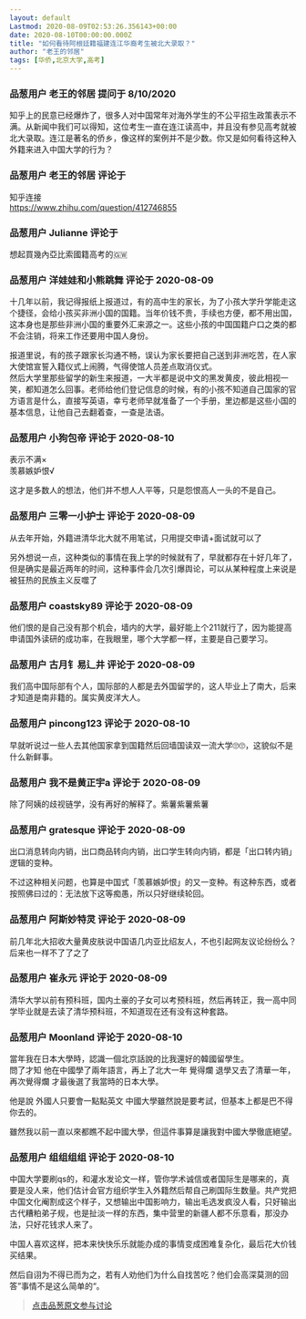 ```yaml
---
layout: default
Lastmod: 2020-08-09T02:53:26.356143+00:00
date: 2020-08-10T00:00:00.000Z
title: "如何看待阿根廷籍福建连江华裔考生被北大录取？"
author: "老王的邻居"
tags: [华侨,北京大学,高考]
---
```



### 品葱用户 **老王的邻居** 提问于 8/10/2020
    
知乎上的民意已经爆炸了，很多人对中国常年对海外学生的不公平招生政策表示不满。从新闻中我们可以得知，这位考生一直在连江读高中，并且没有参见高考就被北大录取。连江是著名的侨乡，像这样的案例并不是少数。你又是如何看待这种入外籍来进入中国大学的行为？
    
                

### 品葱用户 **老王的邻居** 评论于 
        
知乎连接  
https://www.zhihu.com/question/412746855
        
                

### 品葱用户 **Julianne** 评论于 
        
想起買幾內亞比索國籍高考的🇬🇼
        
                

### 品葱用户 **洋娃娃和小熊跳舞** 评论于 2020-08-09
        
十几年以前，我记得报纸上报道过，有的高中生的家长，为了小孩大学升学能走这个捷径，会给小孩买非洲小国的国籍。当年价钱不贵，手续也方便，都不用出国，这本身也是那些非洲小国的重要外汇来源之一。这些小孩的中国国籍户口之类的都不会注销，将来工作还要用中国人身份。  
  
报道里说，有的孩子跟家长沟通不畅，误认为家长要把自己送到非洲吃苦，在人家大使馆宣誓入籍仪式上闹腾，气得使馆人员差点取消仪式。  
然后大学里那些留学的新生来报道，一大半都是说中文的黑发黄皮，彼此相视一笑，都知道怎么回事。老师给他们登记信息的时候，有的小孩不知道自己国家的官方语言是什么，直接写英语，幸亏老师早就准备了一个手册，里边都是这些小国的基本信息，让他自己去翻着查，一查是法语。
        
                

### 品葱用户 **小狗包帝** 评论于 2020-08-10
        
表示不满×  
羡慕嫉妒恨√  
  
这才是多数人的想法，他们并不想人人平等，只是怨恨高人一头的不是自己。
        
                

### 品葱用户 **三零一小护士** 评论于 2020-08-09
        
从去年开始，外籍进清华北大就不用笔试，只用提交申请+面试就可以了  
  
另外想说一点，这种类似的事情在我上学的时候就有了，早就都存在十好几年了，但是确实是最近两年的时间，这种事件会几次引爆舆论，可以从某种程度上来说是被狂热的民族主义反噬了
        
                

### 品葱用户 **coastsky89** 评论于 2020-08-09
        
他们恨的是自己没有那个机会，墙内的大学，最好能上个211就行了，因为能提高申请国外读研的成功率，在我眼里，哪个大学都一样，主要是自己要学习。
        
                

### 品葱用户 **古月钅易辶井** 评论于 2020-08-09
        
我们高中国际部有个人，国际部的人都是去外国留学的，这人毕业上了南大，后来才知道是南非籍的。属实黄皮洋大人。
        
                

### 品葱用户 **pincong123** 评论于 2020-08-10
        
早就听说过一些人去其他国家拿到国籍然后回墙国读双一流大学🙄🙄，这貌似不是什么新鲜事。
        
                

### 品葱用户 **我不是黄正宇a** 评论于 2020-08-09
        
除了阿姨的歧视链学，没有再好的解释了。紫薯紫薯紫薯
        
                

### 品葱用户 **gratesque** 评论于 2020-08-09
        
出口消息转向内销，出口商品转向内销，出口学生转向内销，都是「出口转内销」逻辑的变种。  
  
不过这种相关问题，也算是中国式「羡慕嫉妒恨」的又一变种。有这种东西，或者按照佛曰过的：无法放下这等痴愚，所以只好继续轮回。
        
                

### 品葱用户 **阿斯妙特灵** 评论于 2020-08-09
        
前几年北大招收大量黄皮肤说中国语几内亚比绍友人，不也引起网友议论纷纷么？后来也一样不了了之了
        
                

### 品葱用户 **崔永元** 评论于 2020-08-09
        
清华大学以前有预科班，国内土豪的子女可以考预科班，然后再转正，我一高中同学毕业就是去读了清华预科班，不知道现在还有没有这种套路。
        
                

### 品葱用户 **Moonland** 评论于 2020-08-10
        
當年我在日本大學時，認識一個北京話說的比我還好的韓國留學生。  
問了才知 他在中國學了兩年語言，再上了北大一年 覺得爛 退學又去了清華一年，再次覺得爛 才最後選了我當時的日本大學。  
  
他是說 外國人只要會一點點英文 中國大學雖然說是要考試，但基本上都是巴不得你去的。  
  
雖然我以前一直以來都瞧不起中國大學，但這件事算是讓我對中國大學徹底絕望。
        
                

### 品葱用户 **组组组组** 评论于 2020-08-10
        
中国大学要刷qs的，和灌水发论文一样，管你学术诚信或者国际生是哪来的，真要是没人来，他们估计会官方组织学生入外籍然后帮自己刷国际生数量。共产党把中国文化阉割成这个样子，又想输出中国影响力，输出毛选发疯没人看，只好输出古代糟粕弟子规，也是扯淡一样的东西，集中营里的新疆人都不乐意看，那没办法，只好花钱求人来了。  
  
中国人喜欢这样，把本来快快乐乐就能办成的事情变成困难复杂化，最后花大价钱买结果。  
  
然后自诩为不得已而为之，若有人劝他们为什么自找苦吃？他们会高深莫测的回答”事情不是这么简单的“。
        
                





> [点击品葱原文参与讨论](https://pincong.rocks/question/29581)


